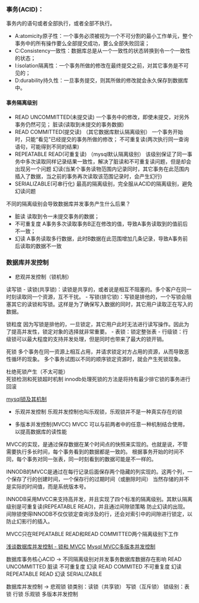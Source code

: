 ### 事务(ACID)：
事务内的语句或者全部执行，或者全部不执行。

- A:atomicity原子性：一个事务必须被视为一个不可分割的最小工作单元，整个事务中的所有操作要么全部提交成功，要么全部失败回滚；
- C:Consistency一致性：数据库总是从一个一致性的状态转换到令一个一致性的状态；
- I:isolation隔离性：一个事务所做的修改在最终提交之前，对其它事务是不可见的；
- D:durability持久性：一旦事务提交，则其所做的修改就会永久保存到数据库中。

#### 事务隔离级别
- READ UNCOMMITTED(未提交读)
    一个事务中的修改，即使未提交，对另外事务仍然可见；
    脏读(读取到未提交的事务数据)
- READ COMMITTED(提交读) （其它数据库默认隔离级别）
    一个事务开始时，只能“看见”已经提交的事务所做的修改；
    不可重复读(两次执行同一查询语句，可能得到不同的结果)
- REPEATABLE READ(可重复读) （mysql默认隔离级别）
    该级别保证了同一事务中多次读取同样记录结果一致性，解决了脏读和不可重复读问题，但是却会出现另一个问题
    幻读(当某个事务读物范围内记录同时，其它事务在此范围内插入了数据，当之前的事务再次读取该范围记录时，会产生幻行)
- SERIALIZABLE(可串行化)
    最高的隔离级别，完全服从ACID的隔离级别，避免幻读问题

不同的隔离级别会导致数据库并发事务产生什么后果？
- 脏读 读取到令一未提交事务的数据；
- 不可重复度 A事务多次读取事务B正在修改的值，导致A事务读取到的值前后不一致；
- 幻读 A事务读取多行数据，此时B数据在此范围增加几条记录，导致A事务前后读取的数据不一致


### 数据库并发控制 

- 悲观并发控制（锁机制）

读写锁
    - 读锁(共享锁)：读锁是共享的，或者说是相互不阻塞的。多个客户在同一时刻读取同一个资源，互不干扰。
    - 写锁(排它锁)：写锁是排他的，一个写锁会阻塞其它的读锁和写锁。这样是为了确保写入数据的同时，其它用户读取正在写入的数据。

锁粒度
    因为写锁是排他的，一旦锁定，其它用户此时无法进行读写操作。因此为了提高并发性，锁定对象的选择就非常重要。
    - 表锁：锁定整张表 
    - 行级锁：行级锁可以最大程度的支持并发处理，但是同时也带来了最大的锁开销。

死锁
    多个事务在同一资源上相互占用，并请求锁定对方占用的资源，从而导致恶性循环的现象。
    多个事务试图以不同的顺序锁定资源时，就会产生死锁现象。
 
杜绝死锁产生（不太可能）    
死锁检测和死锁超时机制
    innodb处理死锁的方法是将持有最少排它锁的事务进行回滚
    
[mysql锁及其机制](https://blog.csdn.net/qq_34337272/article/details/80611486)      
  
- 乐观并发控制
    乐观并发控制也叫乐观锁，乐观锁并不是一种真实存在的锁
    

- 多版本并发控制(MVCC)
MVCC 可以与前两者中的任意一种机制结合使用，以提高数据库的读性能

MVCC的实现，是通过保存数据在某个时间点的快照来实现的。也就是说，不管需要执行多长时间，每个事务看到的数据都是一致的。
根据事务开始的时间不同，每个事务对同一张表，同一时刻看到的数据可能是不一样的。

INNODB的MVCC是通过在每行记录后面保存两个隐藏的列实现的。这两个列，一个保存了行的创建时间，一个保存行的过期时间（或删除时间）
当然存储的并不是实际的时间值，而是系统版本号。

INNODB采用MVCC来支持高并发，并且实现了四个标准的隔离级别。其默认隔离级别是可重复读(REPEATABLE READ)，并且通过间隙锁策略
防止幻读的出现。间隙锁使得INNODB不仅仅锁定查询涉及的行，还会对索引中的间隙进行锁定，以防止幻影行的插入。

MVCC只在REPEATABLE READ和READ COMMITTED两个隔离级别下工作

[浅谈数据库并发控制 - 锁和 MVCC](https://draveness.me/database-concurrency-control/)
[Mysql MVCC多版本并发控制](https://segmentfault.com/a/1190000012650596)


数据库事务核心ACID
->  不同隔离级别对并发事务数据库数据存在影响
    READ UNCOMMITTED 脏读 不可重复度 幻读
    READ COMMITED  不可重复度 幻读
    REPEATABLE READ 幻读
    SERIALIZABLE 

数据库并发控制
->  悲观锁
        锁类别：读锁（共享锁）
               写锁（互斥锁）
        锁级别：表锁
               行锁
    乐观锁
    多版本并发控制

    



